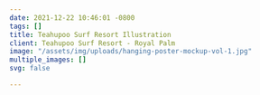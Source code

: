 ```yaml
---
date: 2021-12-22 10:46:01 -0800
tags: []
title: Teahupoo Surf Resort Illustration
client: Teahupoo Surf Resort - Royal Palm
image: "/assets/img/uploads/hanging-poster-mockup-vol-1.jpg"
multiple_images: []
svg: false

---
```

